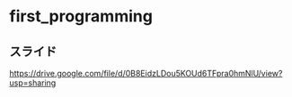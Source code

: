 # first_programming

## スライド
https://drive.google.com/file/d/0B8EidzLDou5KOUd6TFpra0hmNlU/view?usp=sharing
